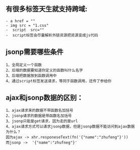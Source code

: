 ## 有很多标签天生就支持跨域:
    - a href = ""
    - img src = "1.css"
    -  script  src=""
    -  script标签会尽量解析外链资源把资源变成js代码

## jsonp需要哪些条件
    1、全局定义一个函数
    2、后端的数据要知道你定义的函数叫什么名字
    3、后端把数据放到函数调用中
    4、通过script标签发送请求，等同于函数调用，还传了参给你

## ajax和jsonp数据的区别：
    1、ajax请求来的数据不带函数名加括号
    2、jsonp请求的数据是带函数名加括号
    3、jsonp只能是get请求，因为走的是url
    4、ajax请求方式可以请求jsonp数据，但是jsonp数据不能访问到ajax数据
    为什么？
    因为ajax -> xhr.responeseText(fn('{"name":"zhufeng"}'))
    而jsonp ->  '{"name":"zhufneg"}'
           

